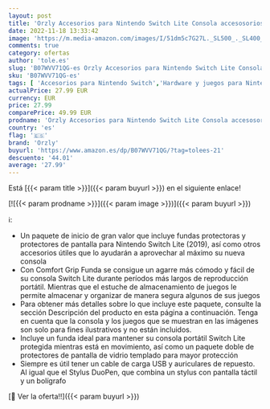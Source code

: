 ```yaml
---
layout: post
title: 'Orzly Accesorios para Nintendo Switch Lite Consola accesosorios Fundas Kit Protector de pantallade Pantalla Estuche Comodidad Grip  Auriculares Cable de Carga  Titular de Juegos'
date: 2022-11-18 13:33:42
image: 'https://m.media-amazon.com/images/I/51dm5c7G27L._SL500_._SL400_.jpg'
comments: true
category: ofertas
author: 'tole.es'
slug: 'B07WVV71QG-es Orzly Accesorios para Nintendo Switch Lite Consola...'
sku: 'B07WVV71QG-es'
tags: [ 'Accesorios para Nintendo Switch','Hardware y juegos para Nintendo Switch','Kits de accesorios para Nintendo Switch','Videojuegos','nintendo','orzly','🇪🇸', ]
actualPrice: 27.99 EUR
currency: EUR
price: 27.99
comparePrice: 49.99 EUR
prodname: 'Orzly Accesorios para Nintendo Switch Lite Consola accesosorios Fundas Kit Protector de pantallade Pantalla Estuche Comodidad Grip  Auriculares Cable de Carga  Titular de Juegos'
country: 'es'
flag: '🇪🇸'
brand: 'Orzly'
buyurl: 'https://www.amazon.es/dp/B07WVV71QG/?tag=tolees-21'
descuento: '44.01'
average: '27.99'
---
```


Está [{{< param title >}}]({{< param buyurl >}}) en el siguiente enlace!

[![{{< param prodname >}}]({{< param image >}})]({{< param buyurl >}})

ℹ️:

- Un paquete de inicio de gran valor que incluye fundas protectoras y protectores de pantalla para Nintendo Switch Lite (2019), así como otros accesorios útiles que lo ayudarán a aprovechar al máximo su nueva consola
- Con Comfort Grip Funda se consigue un agarre más cómodo y fácil de su consola Switch Lite durante períodos más largos de reproducción portátil. Mientras que el estuche de almacenamiento de juegos le permite almacenar y organizar de manera segura algunos de sus juegos
- Para obtener más detalles sobre lo que incluye este paquete, consulte la sección Descripción del producto en esta página a continuación. Tenga en cuenta que la consola y los juegos que se muestran en las imágenes son solo para fines ilustrativos y no están incluidos.
- Incluye un funda ideal para mantener su consola portátil Switch Lite protegida mientras está en movimiento, así como un paquete doble de protectores de pantalla de vidrio templado para mayor protección
- Siempre es útil tener un cable de carga USB y auriculares de repuesto. Al igual que el Stylus DuoPen, que combina un stylus con pantalla táctil y un bolígrafo

[🛒 Ver la oferta!!]({{< param buyurl >}})
